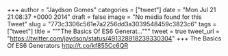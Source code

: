 
+++
author = "Jaydson Gomes"
categories = ["tweet"]
date = "Mon Jul 21 21:08:37 +0000 2014"
draft = false
image = "No media found for this Tweet"
slug = "773c3306c561e7a2256dd3a3039548459c3823c6"
tags = ["tweet"]
title = """The Basics Of ES6 Generat..."""
tweet = true
tweet_url = "https://twitter.com/jaydson/status/491328918239330304"
+++
The Basics Of ES6 Generators http://t.co/kf855Cc6QR
